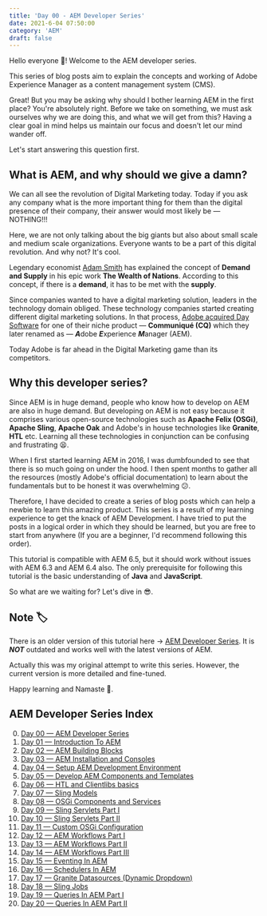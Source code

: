 ```yaml
---
title: 'Day 00 - AEM Developer Series'
date: 2021-6-04 07:50:00
category: 'AEM'
draft: false
---
```


Hello everyone :wave:! Welcome to the AEM developer series. 

This series of blog posts aim to explain the concepts and working of Adobe Experience Manager as a content management system (CMS). 

Great! But you may be asking why should I bother learning AEM in the first place? You're absolutely right. Before we take on something, we must ask ourselves why we are doing this, and what we will get from this? Having a clear goal in mind helps us maintain our focus and doesn't let our mind wander off.

Let's start answering this question first.

## What is AEM, and why should we give a damn?

We can all see the revolution of Digital Marketing today. Today if you ask any company what is the more important thing for them than the digital presence of their company, their answer would most likely be — NOTHING!!!

Here, we are not only talking about the big giants but also about small scale and medium scale organizations. Everyone wants to be a part of this digital revolution. And why not? It's cool.

Legendary economist [Adam Smith](https://en.wikipedia.org/wiki/Adam_Smith) has explained the concept of **Demand and Supply** in his epic work **The Wealth of Nations**. According to this concept, if there is a **demand**, it has to be met with the **supply**.

Since companies wanted to have a digital marketing solution, leaders in the technology domain obliged. These technology companies started creating different digital marketing solutions. In that process, [Adobe acquired Day Software](https://www.cmswire.com/cms/web-cms/web-cms-adobe-buys-day-software-for-us-240-million-008168.php) for one of their niche product — **Communiqué (CQ)** which they later renamed as — ***A***dobe ***E***xperience ***M***anager (AEM). 

Today Adobe is far ahead in the Digital Marketing game than its competitors.

## Why this developer series?

Since AEM is in huge demand, people who know how to develop on AEM are also in huge demand. But developing on AEM is not easy because it comprises various open-source technologies such as **Apache Felix (OSGi)**, **Apache Sling**, **Apache Oak** and Adobe's in house technologies like **Granite**, **HTL** etc. Learning all these technologies in conjunction can be confusing and frustrating 😫.

When I first started learning AEM in 2016, I was dumbfounded to see that there is so much going on under the hood. I then spent months to gather all the resources (mostly Adobe's official documentation) to learn about the fundamentals but to be honest it was overwhelming 😕.

Therefore, I have decided to create a series of blog posts which can help a newbie to learn this amazing product. This series is a result of my learning experience to get the knack of AEM Development. I have tried to put the posts in a logical order in which they should be learned, but you are free to start from anywhere (If you are a beginner, I'd recommend following this order).

This tutorial is compatible with AEM 6.5, but it should work without issues with AEM 6.3 and AEM 6.4 also. The only prerequisite for following this tutorial is the basic understanding of **Java** and **JavaScript**.

So what are we waiting for? Let's dive in :sunglasses:.

## Note :label:
There is an older version of this tutorial here → [AEM Developer Series](https://aem.redquark.org/). It is ***NOT*** outdated and works well with the latest versions of AEM.

Actually this was my original attempt to write this series. However, the current version is more detailed and fine-tuned.

Happy learning and Namaste :pray:.

## AEM Developer Series Index
0. [Day 00 — AEM Developer Series](https://redquark.org/aem/day-00-aem-developer-series/)
1. [Day 01 — Introduction To AEM](https://redquark.org/aem/day-01-introduction-to-aem/)
2. [Day 02 — AEM Building Blocks](https://redquark.org/aem/day-02-aem-building-blocks/)
3. [Day 03 — AEM Installation and Consoles](https://redquark.org/aem/day-03-aem-consoles/)
4. [Day 04 — Setup AEM Development Environment](https://redquark.org/aem/day-04-setup-aem-dev-environment/)
5. [Day 05 — Develop AEM Components and Templates](https://redquark.org/aem/day-05-develop-components-templates/)
6. [Day 06 — HTL and Clientlibs basics](https://redquark.org/aem/day-06-htl-clientlibs/)
7. [Day 07 — Sling Models](https://redquark.org/aem/day-07-sling-models)
8. [Day 08 — OSGi Components and Services](https://redquark.org/aem/day-08-osgi-components-services)
9. [Day 09 — Sling Servlets Part I](https://redquark.org/aem/day-09-sling-servlets-1)
10. [Day 10 — Sling Servlets Part II](https://redquark.org/aem/day-10-sling-servlets-2)
11. [Day 11 — Custom OSGi Configuration](https://redquark.org/aem/day-11-custom-osgi-configuration/)
12. [Day 12 — AEM Workflows Part I](https://redquark.org/aem/day-12-aem-workflows-1)
13. [Day 13 — AEM Workflows Part II](https://redquark.org/aem/day-13-aem-workflows-2)
14. [Day 14 — AEM Workflows Part III](https://redquark.org/aem/day-14-aem-workflows-3)
15. [Day 15 — Eventing In AEM](https://redquark.org/aem/day-15-eventing-in-aem)
16. [Day 16 — Schedulers In AEM](https://redquark.org/aem/day-16-schedulers-in-aem)
17. [Day 17 — Granite Datasources (Dynamic Dropdown)](https://redquark.org/aem/day-17-granite-datasources)
18. [Day 18 — Sling Jobs](https://redquark.org/aem/day-18-sling-jobs)
19. [Day 19 — Queries In AEM Part I](https://redquark.org/aem/day-19-queries-in-aem-1)
20. [Day 20 — Queries In AEM Part II](https://redquark.org/aem/day-20-queries-in-aem-2)
